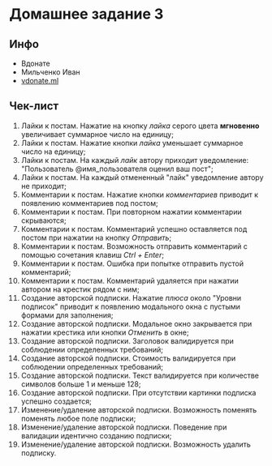 # Домашнее задание 3

## Инфо

- Вдонате
- Мильченко Иван
- [vdonate.ml](https://vdonate.ml/)

## Чек-лист

1. Лайки к постам. Нажатие на кнопку *лайка* серого цвета **мгновенно** увеличивает суммарное число на единицу;
2. Лайки к постам. Нажатие кнопки *лайка* уменьшает суммарное число на единицу;
3. Лайки к постам. На каждый *лайк* автору приходит уведомление: "Пользователь @имя_пользователя оценил ваш пост";
4. Лайки к постам. На каждый отмененный "лайк" уведомление автору не приходит;
5. Комментарии к постам. Нажатие кнопки *комментариев* приводит к появлению комментариев под постом;
6. Комментарии к постам. При повторном нажатии комментарии скрываются;
7. Комментарии к постам. Комментарий успешно оставляется под постом при нажатии на кнопку *Отправить*;
8. Комментарии к постам. Возможность отправить комментарий с помощью сочетания клавиш *Ctrl + Enter*;
9. Комментарии к постам. Ошибка при попытке отправить пустой комментарий; 
10. Комментарии к постам. Комментарий удаляется при нажатии автором на крестик рядом с ним;
11. Создание авторской подписки. Нажатие *плюса* около "Уровни подписок" приводит к появлению модального окна с пустыми формами для заполнения;
12. Создание авторской подписки. Модальное окно закрывается при нажатии крестика или кнопки *Отменить* в окне;
13. Создание авторской подписки. Заголовок валидируется при соблюдении определенных требований;
14. Создание авторской подписки. Стоимость валидируется при соблюдении определенных требований;
15. Создание авторской подписки. Текст валидируется при количестве символов больше 1 и меньше 128;
16. Создание авторской подписки. При отсутствии картинки подписка успешно создается;
17. Изменение/удаление авторской подписки. Возможность поменять поменять любое поле подписки;
18. Изменение/удаление авторской подписки. Поведение при валидации идентично созданию подписки;
19. Изменение/удаление авторской подписки. Возможность удалить подписку.


